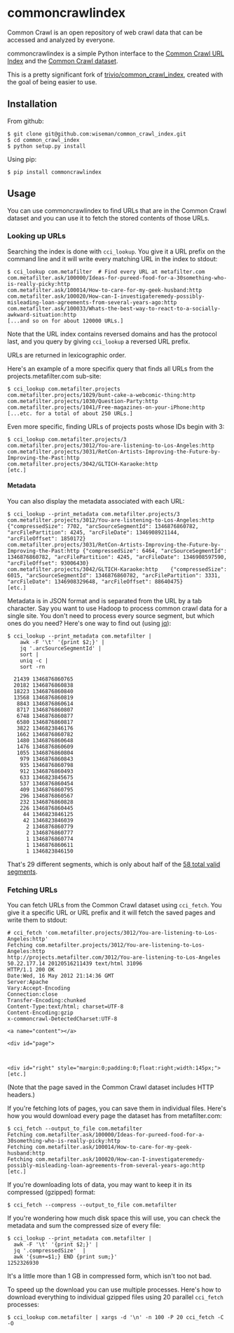 # commoncrawlindex

Common Crawl is an open repository of web crawl data that can be
accessed and analyzed by everyone.

commoncrawlindex is a simple Python interface to the [Common Crawl URL
Index](http://commoncrawl.org/common-crawl-url-index/) and the [Common
Crawl
dataset](https://commoncrawl.atlassian.net/wiki/display/CRWL/About+the+Data+Set).

This is a pretty significant fork of
[trivio/common_crawl_index](https://github.com/trivio/common_crawl_index),
created with the goal of being easier to use.


## Installation

From github:

```
$ git clone git@github.com:wiseman/common_crawl_index.git
$ cd common_crawl_index
$ python setup.py install
```

Using pip:

```
$ pip install commoncrawlindex
```

## Usage

You can use commoncrawlindex to find URLs that are in the Common Crawl
dataset and you can use it to fetch the stored contents of those URLs.

### Looking up URLs

Searching the index is done with `cci_lookup`.  You give it a URL
prefix on the command line and it will write every matching URL in the
index to stdout:

```
$ cci_lookup com.metafilter  # Find every URL at metafilter.com
com.metafilter.ask/100000/Ideas-for-pureed-food-for-a-30something-who-is-really-picky:http
com.metafilter.ask/100014/How-to-care-for-my-geek-husband:http
com.metafilter.ask/100020/How-can-I-investigateremedy-possibly-misleading-loan-agreements-from-several-years-ago:http
com.metafilter.ask/100033/Whats-the-best-way-to-react-to-a-socially-awkward-situation:http
[...and so on for about 120000 URLs.]
```

Note that the URL index contains reversed domains and has the protocol
last, and you query by giving `cci_lookup` a reversed URL prefix.

URLs are returned in lexicographic order.

Here's an example of a more specifix query that finds all URLs from
the projects.metafilter.com sub-site:

```
$ cci_lookup com.metafilter.projects
com.metafilter.projects/1029/bunt-cake-a-webcomic-thing:http
com.metafilter.projects/1030/Question-Party:http
com.metafilter.projects/1041/Free-magazines-on-your-iPhone:http
[...etc. for a total of about 250 URLs.]
```

Even more specific, finding URLs of projects posts whose IDs begin with 3:

```
$ cci_lookup com.metafilter.projects/3
com.metafilter.projects/3012/You-are-listening-to-Los-Angeles:http
com.metafilter.projects/3031/RetCon-Artists-Improving-the-Future-by-Improving-the-Past:http
com.metafilter.projects/3042/GLTICH-Karaoke:http
[etc.]
```

#### Metadata

You can also display the metadata associated with each URL:

```
$ cci_lookup --print_metadata com.metafilter.projects/3
com.metafilter.projects/3012/You-are-listening-to-Los-Angeles:http	{"compressedSize": 7702, "arcSourceSegmentId": 1346876860782, "arcFilePartition": 4245, "arcFileDate": 1346908921144, "arcFileOffset": 1850172}
com.metafilter.projects/3031/RetCon-Artists-Improving-the-Future-by-Improving-the-Past:http	{"compressedSize": 6464, "arcSourceSegmentId": 1346876860782, "arcFilePartition": 4245, "arcFileDate": 1346908597590, "arcFileOffset": 93006430}
com.metafilter.projects/3042/GLTICH-Karaoke:http	{"compressedSize": 6015, "arcSourceSegmentId": 1346876860782, "arcFilePartition": 3331, "arcFileDate": 1346908329648, "arcFileOffset": 88640475}
[etc.]
```

Metadata is in JSON format and is separated from the URL by a tab
character.  Say you want to use Hadoop to process common crawl data
for a single site.  You don't need to process every source segment,
but which ones do you need?  Here's one way to find out (using
[jq](http://stedolan.github.io/jq/)):

```
$ cci_lookup --print_metadata com.metafilter |
    awk -F '\t' '{print $2;}' |
    jq '.arcSourceSegmentId' |
    sort |
    uniq -c |
    sort -rn

  21439 1346876860765
  20182 1346876860838
  18223 1346876860840
  13568 1346876860819
   8843 1346876860614
   8717 1346876860807
   6748 1346876860877
   6580 1346876860817
   3822 1346823846176
   1662 1346876860782
   1480 1346876860648
   1476 1346876860609
   1055 1346876860804
    979 1346876860843
    935 1346876860798
    912 1346876860493
    633 1346823845675
    537 1346876860454
    409 1346876860795
    296 1346876860567
    232 1346876860828
    226 1346876860445
     44 1346823846125
     42 1346823846039
      2 1346876860779
      2 1346876860777
      1 1346876860774
      1 1346876860611
      1 1346823846150
```

That's 29 different segments, which is only about half of the
[58 total valid segments](https://s3.amazonaws.com/aws-publicdatasets/common-crawl/parse-output/valid_segments.txt).


### Fetching URLs

You can fetch URLs from the Common Crawl dataset using `cci_fetch`.
You give it a specific URL or URL prefix and it will fetch the saved
pages and write them to stdout:

```
# cci_fetch 'com.metafilter.projects/3012/You-are-listening-to-Los-Angeles:http'
Fetching com.metafilter.projects/3012/You-are-listening-to-Los-Angeles:http
http://projects.metafilter.com/3012/You-are-listening-to-Los-Angeles 50.22.177.14 20120516211439 text/html 31096
HTTP/1.1 200 OK
Date:Wed, 16 May 2012 21:14:36 GMT
Server:Apache
Vary:Accept-Encoding
Connection:close
Transfer-Encoding:chunked
Content-Type:text/html; charset=UTF-8
Content-Encoding:gzip
x-commoncrawl-DetectedCharset:UTF-8

<a name="content"></a>

<div id="page">
	


<div id="right" style="margin:0;padding:0;float:right;width:145px;">
[etc.]
```

(Note that the page saved in the Common Crawl dataset includes HTTP
headers.)

If you're fetching lots of pages, you can save them in individual
files.  Here's how you would download every page the dataset has from
metafilter.com:

```
$ cci_fetch --output_to_file com.metafilter
Fetching com.metafilter.ask/100000/Ideas-for-pureed-food-for-a-30something-who-is-really-picky:http
Fetching com.metafilter.ask/100014/How-to-care-for-my-geek-husband:http
Fetching com.metafilter.ask/100020/How-can-I-investigateremedy-possibly-misleading-loan-agreements-from-several-years-ago:http
[etc.]
```

If you're downloading lots of data, you may want to keep it in its
compressed (gzipped) format:

```
$ cci_fetch --compress --output_to_file com.metafilter
```

If you're wondering how much disk space this will use, you can check
the metadata and sum the compressed size of every file:

```
$ cci_lookup --print_metadata com.metafilter |
  awk -F '\t' '{print $2;}' |
  jq '.compressedSize'  |
  awk '{sum+=$1;} END {print sum;}'
1252326930
```

It's a little more than 1 GB in compressed form, which isn't too not bad.


To speed up the download you can use multiple processes.  Here's how
to download everything to individual gzipped files using 20 parallel
`cci_fetch` processes:

```
$ cci_lookup com.metafilter | xargs -d '\n' -n 100 -P 20 cci_fetch -C -O
```
